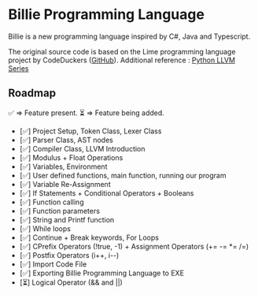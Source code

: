 # Billie Programming Language

Billie is a new programming language inspired by C#, Java and Typescript.

The original source code is based on the Lime programming language project by CodeDuckers ([GitHub](https://github.com/CodeDuckers)).
Additional reference : [Python LLVM Series](https://github.com/CodeDuckers/Python_LLVM_Series/tree/main)

## Roadmap

✅ => Feature present.
⏳ => Feature being added.

* [✅] Project Setup, Token Class, Lexer Class
* [✅] Parser Class, AST nodes
* [✅] Compiler Class, LLVM Introduction
* [✅] Modulus + Float Operations
* [✅] Variables, Environment
* [✅] User defined functions, main function, running our program
* [✅] Variable Re-Assignment
* [✅] If Statements + Conditional Operators + Booleans
* [✅] Function calling
* [✅] Function parameters
* [✅] String and Printf function
* [✅] While loops
* [✅] Continue + Break keywords, For Loops
* [✅] CPrefix Operators (!true, -1) + Assignment Operators (+= -= *= /=)
* [✅] Postfix Operators (i++, i--)
* [✅] Import Code File
* [✅] Exporting Billie Programming Language to EXE
* [⏳] Logical Operator (&& and ||)
